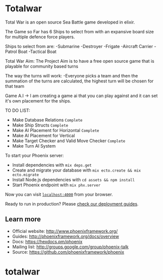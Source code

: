 # Totalwar

Total War is an open source Sea Battle game developed in elixir.

The Game so Far has 6 Ships to select from with an expansive board size for multiple defence force players.

Ships to select from are:
  -Submarine
  -Destroyer
  -Frigate
  -Aircraft Carrier
  -Patrol Boat
  -Tactical Boat

Total War Aim:
The Project Aim is to have a free open source game that is playable for community based turns

The way the turns will work:
-Everyone picks a team and then the summation of the turns are calculated, the highest turn will be chosen for that team

Game A.I ->
I am creating a game ai that you can play against and it can set it's own placement for the ships.

TO DO LIST:
 * Make Database Relations `Complete`
 * Make Ship Structs `Complete`
 * Make AI Placement for Horizontal `Complete`
 * Make AI Placement for Vertical
 * Make Target Checker and Valid Move Checker `Complete`
 * Make Turn AI System

To start your Phoenix server:

  * Install dependencies with `mix deps.get`
  * Create and migrate your database with `mix ecto.create && mix ecto.migrate`
  * Install Node.js dependencies with `cd assets && npm install`
  * Start Phoenix endpoint with `mix phx.server`

Now you can visit [`localhost:4000`](http://localhost:4000) from your browser.

Ready to run in production? Please [check our deployment guides](http://www.phoenixframework.org/docs/deployment).

## Learn more

  * Official website: http://www.phoenixframework.org/
  * Guides: http://phoenixframework.org/docs/overview
  * Docs: https://hexdocs.pm/phoenix
  * Mailing list: http://groups.google.com/group/phoenix-talk
  * Source: https://github.com/phoenixframework/phoenix
# totalwar
